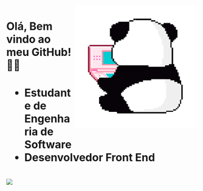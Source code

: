 <img src='panda.gif' width='325px' align='right'/>
<h1>Olá, Bem vindo ao meu GitHub! 👩‍💻 <h1>
<ul>
  <li>Estudante de Engenharia de Software</li>
  <li>Desenvolvedor Front End</li>
</ul>
  <img src='https://icons8.com.br/icon/20909/html-5'/>

